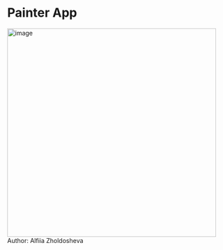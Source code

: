 # Painter App
<img width="479" alt="image" src="https://user-images.githubusercontent.com/109548764/236691521-c58788f8-4d4a-412f-b2d8-11d2f27004de.png">
Author: Alfiia Zholdosheva
